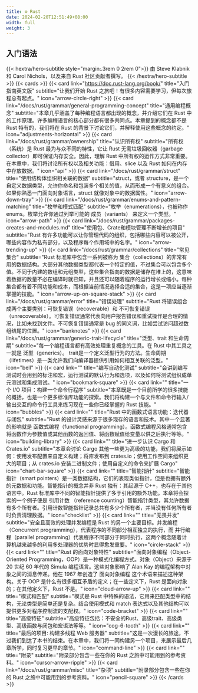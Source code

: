 ```yaml
---
title: ⚙️ Rust
date: 2024-02-20T12:51:49+08:00
width: full
weight: 3
---
```


## <a href="https://rustwiki.org/zh-CN/book/" style="text-decoration:none;">入门语法</a>

{{< hextra/hero-subtitle style="margin:.3rem 0 2rem 0">}}
由 Steve Klabnik 和 Carol Nichols，以及来自 Rust 社区贡献者撰写。
{{< /hextra/hero-subtitle >}}
{{< cards >}}
{{< card link="https://doc.rust-lang.org/book/" title="入门指南英文版" subtitle="让我们开始 Rust 之旅吧！有很多内容需要学习，但每次旅程总有起点。" icon="arrow-circle-right" >}}
{{< card link="/docs/rust/grammar/general-programming-concept" title="通用编程概念" subtitle="本章几乎涵盖了每种编程语言都出现的概念，并介绍它们在 Rust 中的工作原理。许多编程语言的核心部分都有很多共同点。本章提到的概念都不是 Rust 特有的，我们将在 Rust 的背景下讨论它们，并解释使用这些概念的约定。" icon="adjustments-horizontal" >}}
{{< card link="/docs/rust/grammar/ownership" title="认识所有权" subtitle="所有权（系统）是 Rust 最为与众不同的特性，它让 Rust 无需垃圾回收器（garbage collector）即可保证内存安全。因此，理解 Rust 中所有权的运作方式非常重要。在本章中，我们将讨论所有权以及相关功能：借用、slice 以及 Rust 如何在内存中存放数据。" icon="api" >}}
{{< card link="/docs/rust/grammar/struct" title="使用结构体组织相关联的数据" subtitle="struct，或者 structure，是一个自定义数据类型，允许你命名和包装多个相关的值，从而形成一个有意义的组合。如果你熟悉一门面向对象语言，struct 就像对象中的数据属性。" icon="arrow-down-tray" >}}
{{< card link="/docs/rust/grammar/enums-and-pattern-matching" title="枚举和模式匹配" subtitle="枚举（enumerations），也被称作 enums。枚举允许你通过列举可能的 成员（variants） 来定义一个类型。" icon="arrow-path" >}}
{{< card link="/docs/rust/grammar/packages-creates-and-modules.md" title="使用包、Crate和模块管理不断增长的项目" subtitle="Rust 有许多功能可以让你管理代码的组织，包括哪些内容可以被公开，哪些内容作为私有部分，以及程序每个作用域中的名字。" icon="arrow-trending-up" >}}
{{< card link="/docs/rust/grammar/collections" title="常见集合" subtitle="Rust 标准库中包含一系列被称为 集合（collections）的非常有用的数据结构。大部分其他数据类型都代表一个特定的值，不过集合可以包含多个值。不同于内建的数组和元组类型，这些集合指向的数据是储存在堆上的，这意味着数据的数量不必在编译时就已知，并且还可以随着程序的运行增长或缩小。每种集合都有着不同功能和成本，而根据当前情况选择合适的集合，这是一项应当逐渐掌握的技能。" icon="arrow-up-on-square-stack" >}}
{{< card link="/docs/rust/grammar/error" title="错误处理" subtitle="Rust 将错误组合成两个主要类别：可恢复错误（recoverable）和 不可恢复错误（unrecoverable）。可恢复错误通常代表向用户报告错误和重试操作是合理的情况，比如未找到文件。不可恢复错误通常是 bug 的同义词，比如尝试访问超过数组结尾的位置。" icon="banknotes" >}}
{{< card link="/docs/rust/grammar/generic-trait-lifecycle" title="泛型、trait 和生命周期" subtitle="每一个编程语言都有高效处理重复概念的工具。在 Rust 中其工具之一就是 泛型（generics）。 trait是一个定义泛型行为的方法。生命周期（lifetimes）是一类允许我们向编译器提供引用如何相互关联的泛型。" icon="bell" >}}
{{< card link="" title="编写自动化测试" subtitle="会讲到编写测试时会用到的标注和宏，运行测试的默认行为和选项，以及如何将测试组织成单元测试和集成测试。" icon="bookmark-square" >}}
{{< card link="" title="一个 I/O 项目：构建一个命令行程序" subtitle="本章既是一个目前所学的很多技能的概括，也是一个更多标准库功能的探索。我们将构建一个与文件和命令行输入/输出交互的命令行工具来练习现在一些你已经掌握的 Rust 技能。" icon="bubbles" >}}
{{< card link="" title="Rust 中的函数式语言功能：迭代器与闭包" subtitle="Rust 的设计灵感来源于很多现存的语言和技术。其中一个显著的影响就是 函数式编程（functional programming）。函数式编程风格通常包含将函数作为参数值或其他函数的返回值、将函数赋值给变量以供之后执行等等。" icon="building-library" >}}
{{< card link="" title="进一步认识 Cargo 和 Crates.io" subtitle="本章会讨论 Cargo 其他一些更为高级的功能，我们将展示如何：使用发布配置来自定义构建；将库发布到 crates.io；使用工作空间来组织更大的项目；从 crates.io 安装二进制文件；使用自定义的命令来扩展 Cargo" icon="chart-bar-square" >}}
{{< card link="" title="智能指针" subtitle="智能指针（smart pointers）是一类数据结构，它们的表现类似指针，但是也拥有额外的元数据和功能。智能指针的概念并非 Rust 独有：其起源于 C++，也存在于其他语言中。Rust 标准库中不同的智能指针提供了多于引用的额外功能。本章将会探索的一个例子便是 引用计数 （reference counting）智能指针类型，其允许数据有多个所有者。引用计数智能指针记录总共有多少个所有者，并当没有任何所有者时负责清理数据。" icon="checklist" >}}
{{< card link="" title="无畏并发" subtitle="安全且高效的处理并发编程是 Rust 的另一个主要目标。并发编程（Concurrent programming），代表程序的不同部分相互独立的执行，而 并行编程（parallel programming）代表程序不同部分于同时执行，这两个概念随着计算机越来越多的利用多处理器的优势时显得愈发重要。" icon="circle-stack" >}}
{{< card link="" title="Rust 的面向对象特性" subtitle="面向对象编程（Object-Oriented Programming，OOP）是一种模式化编程方式。对象（Object）来源于 20 世纪 60 年代的 Simula 编程语言。这些对象影响了 Alan Kay 的编程架构中对象之间的消息传递。他在 1967 年创造了 面向对象编程 这个术语来描述这种架构。关于 OOP 是什么有很多相互矛盾的定义；在一些定义下，Rust 是面向对象的；在其他定义下，Rust 不是。" icon="cloud-arrow-up" >}}
{{< card link="" title="模式和匹配" subtitle="模式是 Rust 中特殊的语法，它用来匹配类型中的结构，无论类型是简单还是复杂。结合使用模式和 match 表达式以及其他结构可以提供更多对程序控制流的支配权。" icon="code-bracket" >}}
{{< card link="" title="高级特征" subtitle="高级特征包括：不安全的Rust、高级trait、高级类型、高级函数与闭包和宏语法等等。" icon="cog-6-tooth" >}}
{{< card link="" title="最后的项目: 构建多线程 Web 服务器" subtitle="这是一次漫长的旅途，不过我们到达了本书的结束。在本章中，我们将一同构建另一个项目，来展示最后几章所学，同时复习更早的章节。" icon="command-line" >}}
{{< card link="" title="附录" subtitle="附录部分包含一些在你的 Rust 之旅中可能用到的参考资料。" icon="cursor-arrow-ripple" >}}
{{< card link="/docs/rust/grammar/misc" title="杂项" subtitle="附录部分包含一些在你的 Rust 之旅中可能用到的参考资料。" icon="pencil-square" >}}
{{< /cards >}}
